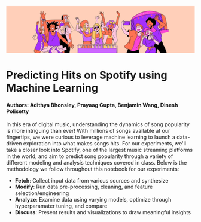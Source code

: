 ![SPOTIFY](image.png) 

# Predicting Hits on Spotify using Machine Learning
#### Authors: Adithya Bhonsley, Prayaag Gupta, Benjamin Wang, Dinesh Polisetty 

In this era of digital music, understanding the dynamics of song popularity is more intriguing than ever! With millions of songs available at our fingertips, we were curious to leverage machine learning to launch a data-driven exploration into what makes songs hits. For our experiments, we'll take a closer look into Spotify, one of the largest music streaming platforms in the world, and aim to predict song popularity through a variety of different modeling and analysis techniques covered in class. Below is the methodology we follow throughout this notebook for our experiments:

* **Fetch**: Collect input data from various sources and synthesize
* **Modify**: Run data pre-processing, cleaning, and feature selection/engineering
* **Analyze**: Examine data using varying models, optimize through hyperparamater tuning, and compare
* **Discuss**: Present results and visualizations to draw meaningful insights